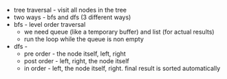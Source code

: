 - tree traversal - visit all nodes in the tree
- two ways - bfs and dfs (3 different ways)
- bfs - level order traversal
  - we need queue (like a temporary buffer) and list (for actual results)
  - run the loop while the queue is non empty
- dfs - 
  - pre order - the node itself, left, right
  - post order - left, right, the node itself
  - in order - left, the node itself, right. final result is sorted automatically
